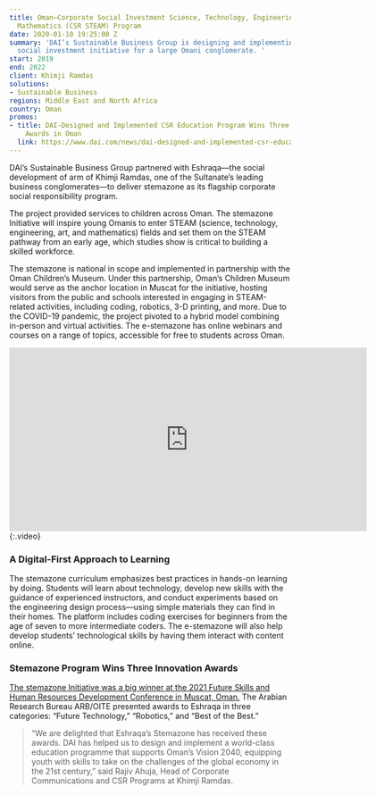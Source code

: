 ```yaml
---
title: Oman—Corporate Social Investment Science, Technology, Engineering, Arts, and
  Mathematics (CSR STEAM) Program
date: 2020-01-10 19:25:00 Z
summary: 'DAI’s Sustainable Business Group is designing and implementing a flagship
  social investment initiative for a large Omani conglomerate. '
start: 2019
end: 2022
client: Khimji Ramdas
solutions:
- Sustainable Business
regions: Middle East and North Africa
country: Oman
promos:
- title: DAI-Designed and Implemented CSR Education Program Wins Three Innovation
    Awards in Oman
  link: https://www.dai.com/news/dai-designed-and-implemented-csr-education-program-wins-three-innovation-awards-in-oman
---
```


DAI’s Sustainable Business Group partnered with Eshraqa—the social development of arm of Khimji Ramdas, one of the Sultanate’s leading business conglomerates—to deliver stemazone as its flagship corporate social responsibility program.

The project provided services to children across Oman. The stemazone Initiative will inspire young Omanis to enter STEAM (science, technology, engineering, art, and mathematics) fields and set them on the STEAM pathway from an early age, which studies show is critical to building a skilled workforce. 

The stemazone is national in scope and implemented in partnership with the Oman Children’s Museum. Under this partnership, Oman’s Children Museum would serve as the anchor location in Muscat for the initiative, hosting visitors from the public and schools interested in engaging in STEAM-related activities, including coding, robotics, 3-D printing, and more. Due to the COVID-19 pandemic, the project pivoted to a hybrid model combining in-person and virtual activities. The e-stemazone has online webinars and courses on a range of topics, accessible for free to students across Oman.

<iframe src="https://player.vimeo.com/video/552003877" width="640" height="329" frameborder="0" allow="autoplay; fullscreen; picture-in-picture" allowfullscreen></iframe>{:.video}

### A Digital-First Approach to Learning
The stemazone curriculum emphasizes best practices in hands-on learning by doing. Students will learn about technology, develop new skills with the guidance of experienced instructors, and conduct experiments based on the engineering design process—using simple materials they can find in their homes. The platform includes coding exercises for beginners from the age of seven to more intermediate coders. The e-stemazone will also help develop students’ technological skills by having them interact with content online.

### Stemazone Program Wins Three Innovation Awards 

[The stemazone Initiative was a big winner at the 2021 Future Skills and Human Resources Development Conference in Muscat, Oman.](https://www.dai.com/news/dai-designed-and-implemented-csr-education-program-wins-three-innovation-awards-in-oman) The Arabian Research Bureau ARB/OITE presented awards to Eshraqa in three categories: “Future Technology,” “Robotics,” and “Best of the Best.”

> “We are delighted that Eshraqa’s Stemazone has received these awards. DAI has helped us to design and implement a world-class education programme that supports Oman’s Vision 2040, equipping youth with skills to take on the challenges of the global economy in the 21st century,” said Rajiv Ahuja, Head of Corporate Communications and CSR Programs at Khimji Ramdas.



